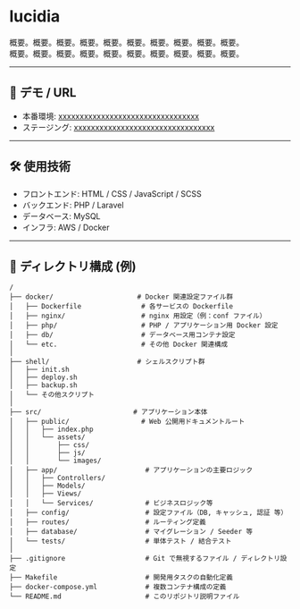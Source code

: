 # lucidia

概要。概要。概要。概要。概要。概要。概要。概要。概要。概要。  
概要。概要。概要。概要。概要。概要。概要。概要。概要。概要。

---

## 🚀 デモ / URL
- 本番環境: [xxxxxxxxxxxxxxxxxxxxxxxxxxxxxxxxx](xxxxxxxxxxxxxxxxxxxxxxxxxxxxxxxxx)  
- ステージング: [xxxxxxxxxxxxxxxxxxxxxxxxxxxxxxxxx](xxxxxxxxxxxxxxxxxxxxxxxxxxxxxxxxx)  

---

## 🛠️ 使用技術
- フロントエンド: HTML / CSS / JavaScript / SCSS
- バックエンド: PHP / Laravel
- データベース: MySQL
- インフラ: AWS / Docker

---

## 📂 ディレクトリ構成 (例)

```
/
├── docker/                     # Docker 関連設定ファイル群
│   ├── Dockerfile               # 各サービスの Dockerfile
│   ├── nginx/                   # nginx 用設定（例：conf ファイル）
│   ├── php/                     # PHP / アプリケーション用 Docker 設定
│   ├── db/                      # データベース用コンテナ設定
│   └── etc.                     # その他 Docker 関連構成
│
├── shell/                      # シェルスクリプト群
│   ├── init.sh
│   ├── deploy.sh
│   ├── backup.sh
│   └── その他スクリプト
│
├── src/                       # アプリケーション本体
│   ├── public/                  # Web 公開用ドキュメントルート
│   │   ├── index.php
│   │   └── assets/
│   │       ├── css/
│   │       ├── js/
│   │       └── images/
│   ├── app/                      # アプリケーションの主要ロジック
│   │   ├── Controllers/
│   │   ├── Models/
│   │   ├── Views/
│   │   └── Services/             # ビジネスロジック等
│   ├── config/                   # 設定ファイル（DB, キャッシュ, 認証 等）
│   ├── routes/                   # ルーティング定義
│   ├── database/                 # マイグレーション / Seeder 等
│   └── tests/                    # 単体テスト / 結合テスト
│
├── .gitignore                    # Git で無視するファイル / ディレクトリ設定
├── Makefile                      # 開発用タスクの自動化定義
├── docker-compose.yml            # 複数コンテナ構成の定義
└── README.md                     # このリポジトリ説明ファイル
```